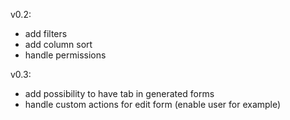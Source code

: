 v0.2:

- add filters
- add column sort
- handle permissions


v0.3:
- add possibility to have tab in generated forms
- handle custom actions for edit form (enable user for example)